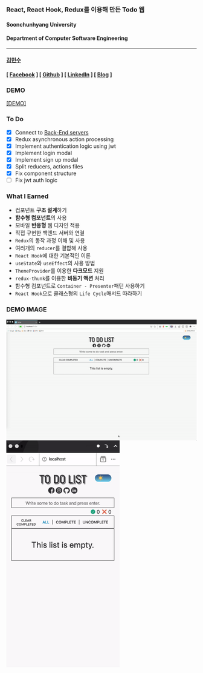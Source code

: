 ### React, React Hook, Redux를 이용해 만든 Todo 웹

#### Soonchunhyang University<br/>

#### Department of Computer Software Engineering

---

#### [김민수](https://github.com/alstn2468)

#### [ [Facebook](https://www.facebook.com/profile.php?id=100003769223078) ] [ [Github](https://github.com/alstn2468) ] [ [LinkedIn](https://www.linkedin.com/in/minsu-kim-336289160/) ] [ [Blog](https://alstn2468.github.io/) ]<br/>

### DEMO

[[DEMO]](https://alstn2468.github.io/Redux_ToDo_Web/)

### To Do

-   [x] Connect to [Back-End servers](https://github.com/alstn2468/Redux_ToDo_Web_Backend)
-   [x] Redux asynchronous action processing
-   [x] Implement authentication logic using jwt
-   [x] Implement login modal
-   [x] Implement sign up modal
-   [x] Split reducers, actions files
-   [x] Fix component structure
-   [ ] Fix jwt auth logic

### What I Earned

-   컴포넌트 **구조 설계**하기
-   **함수형 컴포넌트**의 사용
-   모바일 **반응형** 웹 디자인 적용
-   직접 구현한 백엔드 서버와 연결
-   `Redux`의 동작 과정 이해 및 사용
-   여러개의 `reducer`를 결합해 사용
-   `React Hook`에 대한 기본적인 이론
-   `useState`와 `useEffect`의 사용 방법
-   `ThemeProvider`를 이용한 **다크모드** 지원
-   `redux-thunk`를 이용한 **비동기 액션** 처리
-   함수형 컴포넌트로 `Container - Presenter`패턴 사용하기
-   `React Hook`으로 클래스형의 `Life Cycle`매서드 따라하기

### DEMO IMAGE

<img align="left" src="/DEMO/todo_pc.gif" width="600" height="auto" alt="PC DARK MODE DEMO"><br>
<img align="left" src="/DEMO/todo_mobile.gif" width="300" height="auto" alt="MOBILE WHITE MODE DEMO"><br>
